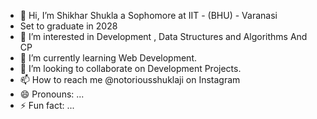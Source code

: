 - 👋 Hi, I’m Shikhar Shukla a Sophomore at IIT - (BHU) - Varanasi
- Set to graduate in 2028 
- 👀 I’m interested in Development , Data Structures and Algorithms And CP
- 🌱 I’m currently learning  Web Development. 
- 💞️ I’m looking to collaborate on Development Projects.
- 📫 How to reach me @notoriousshuklaji on Instagram 
- 😄 Pronouns: ...
- ⚡ Fun fact: ...

<!---
shuklashikhar007/shuklashikhar007 is a ✨ special ✨ repository because its `README.md` (this file) appears on your GitHub profile.
You can click the Preview link to take a look at your changes.
--->
